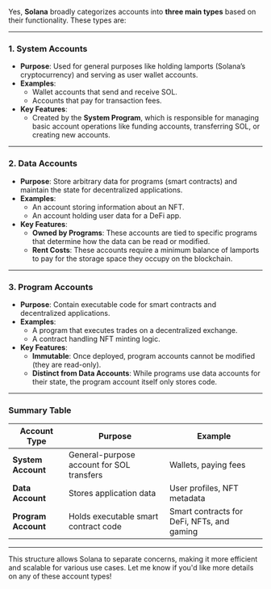 Yes, **Solana** broadly categorizes accounts into **three main types** based on their functionality. These types are:

---

### 1. **System Accounts**
- **Purpose**: Used for general purposes like holding lamports (Solana’s cryptocurrency) and serving as user wallet accounts.
- **Examples**:
  - Wallet accounts that send and receive SOL.
  - Accounts that pay for transaction fees.
- **Key Features**:
  - Created by the **System Program**, which is responsible for managing basic account operations like funding accounts, transferring SOL, or creating new accounts.

---

### 2. **Data Accounts**
- **Purpose**: Store arbitrary data for programs (smart contracts) and maintain the state for decentralized applications.
- **Examples**:
  - An account storing information about an NFT.
  - An account holding user data for a DeFi app.
- **Key Features**:
  - **Owned by Programs**: These accounts are tied to specific programs that determine how the data can be read or modified.
  - **Rent Costs**: These accounts require a minimum balance of lamports to pay for the storage space they occupy on the blockchain.

---

### 3. **Program Accounts**
- **Purpose**: Contain executable code for smart contracts and decentralized applications.
- **Examples**:
  - A program that executes trades on a decentralized exchange.
  - A contract handling NFT minting logic.
- **Key Features**:
  - **Immutable**: Once deployed, program accounts cannot be modified (they are read-only).
  - **Distinct from Data Accounts**: While programs use data accounts for their state, the program account itself only stores code.

---

### **Summary Table**
| Account Type      | Purpose                                   | Example                                      |
|-------------------|-------------------------------------------|----------------------------------------------|
| **System Account**| General-purpose account for SOL transfers| Wallets, paying fees                        |
| **Data Account**  | Stores application data                  | User profiles, NFT metadata                 |
| **Program Account**| Holds executable smart contract code     | Smart contracts for DeFi, NFTs, and gaming |

---

This structure allows Solana to separate concerns, making it more efficient and scalable for various use cases. Let me know if you'd like more details on any of these account types!